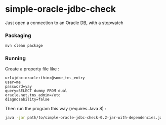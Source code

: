 # simple-oracle-jdbc-check
Just open a connection to an Oracle DB, with a stopwatch

### Packaging

```sh
mvn clean package
```

### Running

Create a property file like :

```
url=jdbc:oracle:thin:@some_tns_entry
user=me
password=yay
query=SELECT dummy FROM dual
oracle.net.tns_admin=/etc
diagnosability=false
```

Then run the program this way (requires Java 8) : 

```sh
java -jar path/to/simple-oracle-jdbc-check-0.2-jar-with-dependencies.jar path/to/the_property_file.properties
```
